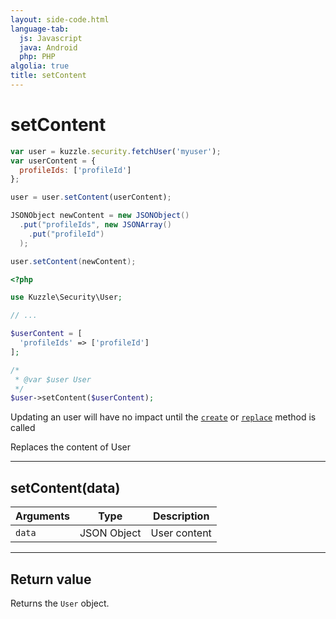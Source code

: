 ```yaml
---
layout: side-code.html
language-tab:
  js: Javascript
  java: Android
  php: PHP
algolia: true
title: setContent
---
```


# setContent

```js
var user = kuzzle.security.fetchUser('myuser');
var userContent = {
  profileIds: ['profileId']
};

user = user.setContent(userContent);
```

```java
JSONObject newContent = new JSONObject()
  .put("profileIds", new JSONArray()
    .put("profileId")
  );

user.setContent(newContent);
```

```php
<?php

use Kuzzle\Security\User;

// ...

$userContent = [
  'profileIds' => ['profileId']
];

/*
 * @var $user User
 */
$user->setContent($userContent);
```

<aside class="note">
Updating an user will have no impact until the <a href="/sdk-reference/user/create"><code>create</code></a> or <a href="/sdk-reference/user/replace"><code>replace</code></a> method is called
</aside>

Replaces the content of User

---

## setContent(data)

| Arguments | Type | Description |
|---------------|---------|----------------------------------------|
| ``data`` | JSON Object |  User content |

---

## Return value

Returns the `User` object.
